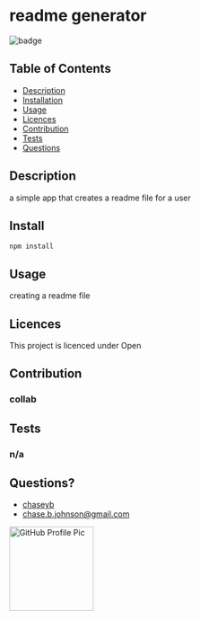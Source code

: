 
  # readme generator
  ![badge](https://img.shields.io/badge/License-Open-blue.svg)

  ## Table of Contents
  - [Description](#description)
  - [Installation](#install)
  - [Usage](#usage)
  - [Licences](#licences)
  - [Contribution](#contribution)
  - [Tests](#tests)
  - [Questions](#questions)
    
  ## Description
  a simple app that creates a readme file for a user

  ## Install
  ```
  npm install
  ```
          
  ## Usage
  creating a readme file
          
  ## Licences 
  This project is licenced under Open
          
  ## Contribution
  ### collab
            
  ##  Tests
  ### n/a

  ## Questions?
  * [chaseyb](https://github.com/chaseyb)
  * <chase.b.johnson@gmail.com>

  <img src="https://github.com/chaseyb.png" alt="GitHub Profile Pic" width="150" height="150">
  
    
